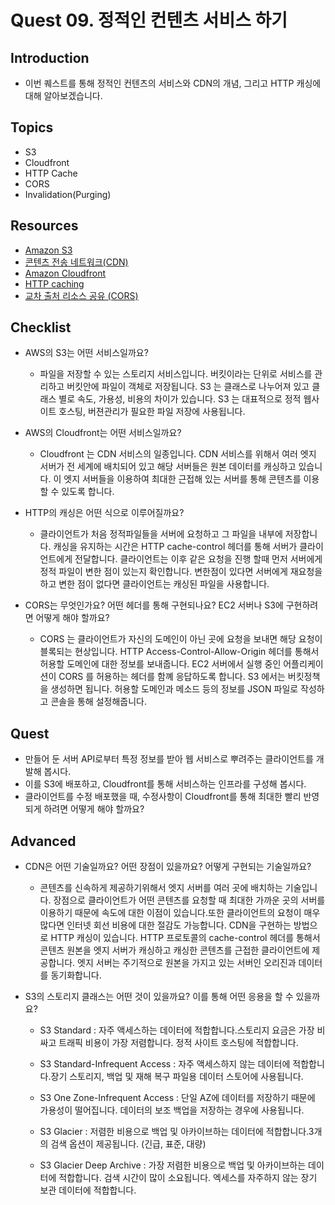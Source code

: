 # Quest 09. 정적인 컨텐츠 서비스 하기

## Introduction
* 이번 퀘스트를 통해 정적인 컨텐츠의 서비스와 CDN의 개념, 그리고 HTTP 캐싱에 대해 알아보겠습니다.

## Topics
* S3
* Cloudfront
* HTTP Cache
* CORS
* Invalidation(Purging)

## Resources
* [Amazon S3](https://aws.amazon.com/ko/s3/)
* [콘텐츠 전송 네트워크(CDN)](https://www.akamai.com/ko/our-thinking/cdn/what-is-a-cdn)
* [Amazon Cloudfront](https://aws.amazon.com/ko/cloudfront/)
* [HTTP caching](https://developer.mozilla.org/ko/docs/Web/HTTP/Caching)
* [교차 출처 리소스 공유 (CORS)](https://developer.mozilla.org/ko/docs/Web/HTTP/CORS)


## Checklist
* AWS의 S3는 어떤 서비스일까요?
  * 파일을 저장할 수 있는 스토리지 서비스입니다.
버킷이라는 단위로 서비스를 관리하고 버킷안에 파일이 객체로 저장됩니다.
S3 는 클래스로 나누어져 있고 클래스 별로 속도, 가용성, 비용의 차이가 있습니다.
S3 는 대표적으로 정적 웹사이트 호스팅, 버젼관리가 필요한 파일 저장에 사용됩니다.

* AWS의 Cloudfront는 어떤 서비스일까요?
  * Cloudfront 는 CDN 서비스의 일종입니다.
CDN 서비스를 위해서 여러 엣지 서버가 전 세계에 배치되어 있고 해당 서버들은 원본 데이터를 캐싱하고 있습니다.
이 엣지 서버들을 이용하여 최대한 근접해 있는 서버를 통해 콘텐츠를 이용할 수 있도록 합니다.

* HTTP의 캐싱은 어떤 식으로 이루어질까요?
  * 클라이언트가 처음 정적파일들을 서버에 요청하고 그 파일을 내부에 저장합니다.
캐싱을 유지하는 시간은 HTTP cache-control 헤더를 통해 서버가 클라이언트에게 전달합니다.
클라이언트는 이후 같은 요청을 진행 할때 먼저 서버에게 정적 파일이 변한 점이 있는지 확인합니다.
변한점이 있다면 서버에게 재요청을 하고 변한 점이 없다면 클라이언트는 캐싱된 파일을 사용합니다.

* CORS는 무엇인가요? 어떤 헤더를 통해 구현되나요? EC2 서버나 S3에 구현하려면 어떻게 해야 할까요?
  * CORS 는 클라이언트가 자신의 도메인이 아닌 곳에 요청을 보내면 해당 요청이 블록되는 현상입니다.
HTTP Access-Control-Allow-Origin 헤더를 통해서 허용할 도메인에 대한 정보를 보내줍니다.
EC2 서버에서 실행 중인 어플리케이션이 CORS 를 허용하는 헤더를 함꼐 응답하도록 합니다.
S3 에서는 버킷정책을 생성하면 됩니다. 허용할 도메인과 메소드 등의 정보를 JSON 파일로 작성하고 콘솔을 통해 설정해줍니다.

## Quest
* 만들어 둔 서버 API로부터 특정 정보를 받아 웹 서비스로 뿌려주는 클라이언트를 개발해 봅시다.
* 이를 S3에 배포하고, Cloudfront를 통해 서비스하는 인프라를 구성해 봅시다.
* 클라이언트를 수정 배포했을 때, 수정사항이 Cloudfront를 통해 최대한 빨리 반영되게 하려면 어떻게 해야 할까요?

## Advanced
* CDN은 어떤 기술일까요? 어떤 장점이 있을까요? 어떻게 구현되는 기술일까요?
  * 콘텐츠를 신속하게 제공하기위해서 엣지 서버를 여러 곳에 배치하는 기술입니다.
장점으로 클라이언트가 어떤 콘텐츠를 요청할 때 최대한 가까운 곳의 서버를 이용하기 때문에 속도에 대한 이점이 있습니다.또한 클라이언트의 요청이 매우 많다면 인터넷 회선 비용에 대한 절감도 가능합니다.
CDN을 구현하는 방법으로 HTTP 캐싱이 있습니다. 
HTTP 프로토콜의 cache-control 헤더를 통해서 콘텐츠 원본을 엣지 서버가 캐싱하고 
캐싱한 콘텐츠를 근접한 클라이언트에 제공합니다.
엣지 서버는 주기적으로 원본을 가지고 있는 서버인 오리진과 데이터를 동기화합니다.

* S3의 스토리지 클래스는 어떤 것이 있을까요? 이를 통해 어떤 응용을 할 수 있을까요?
  * S3 Standard : 자주 액세스하는 데이터에 적합합니다.스토리지 요금은 가장 비싸고 트래픽 비용이 가장 저렴합니다. 정적 사이트 호스팅에 적합합니다.

  * S3 Standard-Infrequent Access : 자주 액세스하지 않는 데이터에 적합합니다.장기 스토리지, 백업 및 재해 복구 파일용 데이터 스토어에 사용됩니다.
 
  * S3 One Zone-Infrequent Access : 단일 AZ에 데이터를 저장하기 때문에 가용성이 떨어집니다. 데이터의 보조 백업을 저장하는 경우에 사용됩니다.

  * S3 Glacier : 저렴한 비용으로 백업 및 아카이브하는 데이터에 적합합니다.3개의 검색 옵션이 제공됩니다. (긴급, 표준, 대량)

  * S3 Glacier Deep Archive : 가장 저렴한 비용으로 백업 및 아카이브하는 데이터에 적합합니다. 검색 시간이 많이 소요됩니다. 엑세스를 자주하지 않는 장기 보관 데이터에 적합합니다. 
